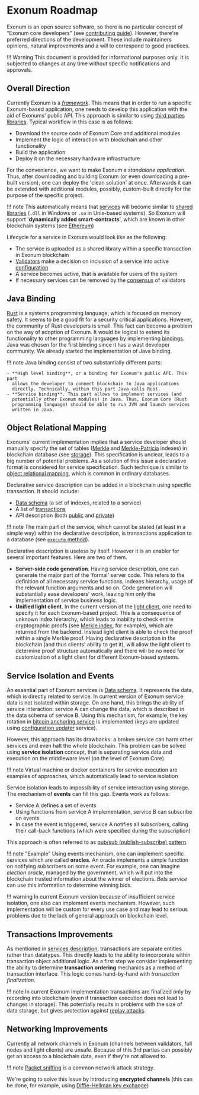 # Exonum Roadmap

Exonum is an open source software, so there is no particular concept of
“Exonum core developers” (see [contributing guide](contributing)). However,
there're preferred directions of the development. These include maintainers
opinions, natural improvements and a will to correspond to good practices.

!!! Warning
    This document is provided for informational purposes only. It is subjected
    to changes at any time without specific notifications and approvals.

## Overall Direction

Currently Exonum is a
[*framework*](https://en.wikipedia.org/wiki/Software_framework). This means
that in order to run a specific Exonum-based application, one needs to develop
this application with the aid of Exonums' public API. This approach is similar
to using [third parties
libraries](https://en.wikipedia.org/wiki/Third-party_software_component).
Typical workflow in this case is as follows:

- Download the source code of Exonum Core and additional modules
- Implement the logic of interaction with blockchain and other functionality
- Build the application
- Deploy it on the necessary hardware infrastructure

For the convenience, we want to make Exonum a *standalone application*. Thus,
after downloading and building Exonum (or even downloading a pre-built
version), one can deploy the 'clean solution' at once. Afterwards it can be
extended with additional modules, possibly, custom-built directly for the
purpose of the specific project.

!!! note
    This automatically means that [services](../architecture/services) will
    become similar to [shared
    libraries](https://en.wikipedia.org/wiki/Library_(computing)#Shared_libraries)
    (`.dll` in Windows or `.so` in Unix-based systems). So Exonum will support
    '**dynamically added smart-contracts**', which are known in other blockchain
    systems (see
    [Ethereum](http://www.ethdocs.org/en/latest/contracts-and-transactions/contracts.html))

Lifecycle for a service in Exonum would look like as the following:

- The service is uploaded as a shared library within a specific transaction in
  Exonum blockchain
- [Validators](./architecture/consensus/#assumptions) make a decision on
  inclusion of a service into active
  [configuration](./architecture/configuration)
- A service becomes active, that is available for users of the system
- If necessary services can be removed by the
  [consensus](./architecture/consensus) of validators

## Java Binding

[Rust](https://www.rust-lang.org/en-US/) is a systems programming language,
which is focused on memory safety. It seems to be a good fit for a security
critical applications. However, the community of Rust developers is small. This
fact can become a problem on the way of adoption of Exonum. It would be logical
to extend its functionality to other programming languages by implementing
[bindings](https://en.wikipedia.org/wiki/Language_binding). Java was chosen for
the first binding since it has a wast developer community. We already started
the implementation of Java binding.

!!! note
    Java binding consist of two substantially different parts:

    - **High level binding**, or a binding for Exonum's public API. This part
      allows the developer to connect blockchain to Java applications
      directly. Technically, within this part Java calls Rust.
    - **Service binding**. This part allows to implement services (and
      potentially other Exonum modules) in Java. Thus, Exonum Core (Rust
      programming language) should be able to run JVM and launch services
      written in Java.

## Object Relational Mapping

Exonums' current implementation implies that a service developer should
manually specify the set of tables ([Merkle](./advanced/merkle-index) and
[Merkle-Patricia](./advanced/merkle-patricia-index) indexes) in blockchain
database (see [storage](./architecture/storage)). This specification is
unclear, leads to a big number of potential problems. As a solution of this
issue a declarative format is considered for service specification. Such
technique is similar to [object relational
mapping](https://en.wikipedia.org/wiki/Object-relational_mapping), which is
common in ordinary databases.

Declarative service description can be added in a blockchain using specific
transaction. It should include:

- [Data schema](./architecture/services/#data-schema) (a set of indexes,
  related to a service)
- A list of [transactions](./architecture/services/#transactions)
- API description (both [public](./architecture/services/#read-requests) and
  [private](./architecture/services/#private-api))

!!! note
    The main part of the service, which cannot be stated (at least in a
    simple way) within the declarative description, is transactions application
    to a database (see [`execute`
    method](./architecture/transactions/#execute)).

Declarative description is useless by itself. However it is an enabler for
several important features. Here are two of them.

- **Server-side code generation**. Having service description, one can generate
  the major part of the 'formal' server code. This refers to the definition of
  all necessary service functions, indexes hierarchy, usage of the relevant
  function arguments and so on. Code generation will substantially ease
  developers' work, leaving him only the implementation of service business
  logic.
- **Unified light client**. In the current version of the [light
  client](./architecture/clients), one need to specify it for each
  Exonum-based project. This is a consequence of unknown index hierarchy, which
  leads to inability to check entire cryptographic proofs (see [Merkle
  index](./advanced/merkle-index), for example), which are returned from the
  backend. Instead light client is able to check the proof within a single
  Merkle proof. Having declarative description in the blockchain (and thus
  clients' ability to get it), will allow the light client to determine proof
  structure automatically and there will be no need for customization of a
  light client for different Exonum-based systems.

## Service Isolation and Events

An essential part of Exonum services is [Data
schema](./architecture/services/#data-schema). It represents the data, which
is directly related to service. In current version of Exonum service data is
not isolated within storage. On one hand, this brings the ability of service
interaction: service A can change the data, which is described in the data
schema of service B. Using this mechanism, for example, the key rotation in
[bitcoin anchoring service](./advanced/bitcoin-anchoring) is implemented (keys
are updated using [configuration updater](./advanced/configuration-updater)
service).

However, this approach has its drawbacks: a broken service can harm other
services and even halt the whole blockchain. This problem can be solved using
**service isolation** concept, that is separating service data and execution on
the middleware level (on the level of Exonum Core).

!!! note
    Virtual machine or docker containers for service execution are examples of
    approaches, which automatically lead to service isolation

Service isolation leads to impossibility of service interaction using storage.
The mechanism of **events** can fill this gap. Events work as follows:

- Service A defines a set of events
- Using functions from service A implementation, service B can subscribe on
  events
- In case the event is triggered, service A notifies all subscribers, calling
  their call-back functions (which were specified during the subscription)

This approach is often referred to as [pub/sub (publish-subscribe)
pattern](https://en.wikipedia.org/wiki/Publish%E2%80%93subscribe_pattern).

!!! note "Example"
    Using events mechanism, one can implement specific services which are
    called **oracles**. An oracle implements a simple function on notifying
    subscribers on some event. For example, one can imagine *election oracle*,
    managed by the government, which will put into the blockchain trusted
    information about the winner of elections. *Bets service* can use this
    information to determine winning bids.

!!! warning
    In current Exonum version because of insufficient service isolation, one
    also can implement events mechanism. However, such implementation will be
    custom for every use case and may lead to serious problems due to the lack
    of general approach on blockchain level.

## Transactions Improvements

As mentioned in [services
description](./architecture/services/#transaction-interface), transactions are
separate entities rather than datatypes. This directly leads to the ability to
incorporate within transaction object additional logic. As a first step we
consider implementing the ability to determine **transaction ordering**
mechanics as a method of transaction interface. This logic comes hand-by-hand
with *transaction finalization*.

!!! note
    In current Exonum implementation transactions are finalized only by
    recording into blockchain (even if transaction execution does not lead to
    changes in storage). This potentially results in problems with the size
    of data storage, but gives protection against [replay
    attacks](https://en.wikipedia.org/wiki/Replay_attack).

## Networking Improvements

Currently all network channels in Exonum (channels between validators, full
nodes and light clients) are unsafe. Because of this 3rd parties can possibly
get an access to a blockchain data, even if they're not allowed to.

!!! note
    [Packet sniffing](https://en.wikipedia.org/wiki/Packet_analyzer) is a
    common network attack strategy.

We're going to solve this issue by introducing **encrypted channels** (this can
be done, for example, using [Diffie-Hellman key
exchange](https://en.wikipedia.org/wiki/Diffie%E2%80%93Hellman_key_exchange))
